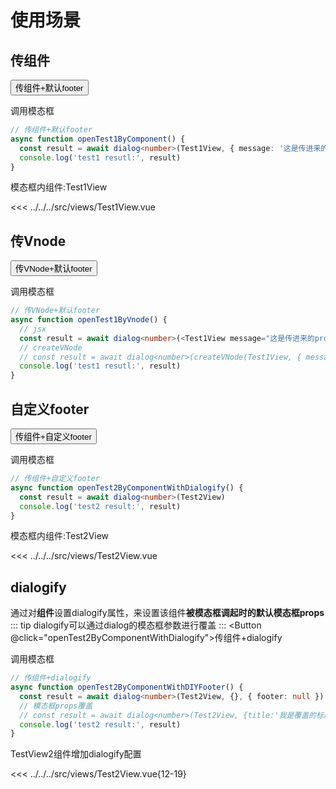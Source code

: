 
# 使用场景

## 传组件
<DialogProvider :ModalComponent="Modal">
        <Button @click="openTest1ByComponent">传组件+默认footer</Button>
</DialogProvider>

调用模态框
```ts
// 传组件+默认footer
async function openTest1ByComponent() {
  const result = await dialog<number>(Test1View, { message: '这是传进来的props' })
  console.log('test1 resutl:', result)
}
```

模态框内组件:Test1View

<<< ../../../src/views/Test1View.vue

## 传Vnode
<DialogProvider :ModalComponent="Modal">
      <Button @click="openTest1ByVnode">传VNode+默认footer</Button>
</DialogProvider>

调用模态框
```ts
// 传VNode+默认footer
async function openTest1ByVnode() {
  // jsx
  const result = await dialog<number>(<Test1View message="这是传进来的props"></Test1View>)
  // createVNode
  // const result = await dialog<number>(createVNode(Test1View, { message: '这是传进来的props' }))
  console.log('test1 resutl:', result)
}
```

## 自定义footer
<DialogProvider :ModalComponent="Modal">
      <Button @click="openTest2ByComponentWithDIYFooter">传组件+自定义footer</Button>
</DialogProvider>

调用模态框
```ts
// 传组件+自定义footer
async function openTest2ByComponentWithDialogify() {
  const result = await dialog<number>(Test2View)
  console.log('test2 result:', result)
}
```

模态框内组件:Test2View

<<< ../../../src/views/Test2View.vue

## dialogify
通过对**组件**设置dialogify属性，来设置该组件**被模态框调起时的默认模态框props**
::: tip
dialogify可以通过dialog的模态框参数进行覆盖
:::
<DialogProvider :ModalComponent="Modal">
      <Button @click="openTest2ByComponentWithDialogify">传组件+dialogify</Button>
</DialogProvider>

调用模态框
```ts
// 传组件+dialogify
async function openTest2ByComponentWithDIYFooter() {
  const result = await dialog<number>(Test2View, {}, { footer: null })
  // 模态框props覆盖
  // const result = await dialog<number>(Test2View, {title:'我是覆盖的标题'}, { footer: null })
  console.log('test2 result:', result)
}
```

TestView2组件增加dialogify配置

<<< ../../../src/views/Test2View.vue{12-19}


<script lang="ts" setup>
import { createVNode } from 'vue'
import { Modal,Tabs,TabPane,Button } from 'ant-design-vue'
import { useDialog, DialogProvider } from 'promise-dialog-vue'
import Demo1View from '../../../src/views/Demo1View.vue'
import Test1View from '../../../src/views/Test1View.vue'
import Test2View from '../../../src/views/Test2View.vue'

const { dialog } = useDialog()

async function openTest1ByComponent() {
  const result = await dialog<number>(Test1View, { message: '这是传进来的props' })
  console.log('test1 resutl:', result)
}

async function openTest1ByVnode() {
  // jsx
  // const result = await dialog<number>(<Test1View message="这是传进来的props"></Test1View>)
  // createVNode
  const result = await dialog<number>(createVNode(Test1View, { message: '这是传进来的props' }))
  console.log('test1 resutl:', result)
}

async function openTest2ByComponentWithDialogify() {
  const result = await dialog<number>(Test2View)
  console.log('test2 result:', result)
}

async function openTest2ByComponentWithDIYFooter() {
  const result = await dialog<number>(Test2View, {}, { footer: null })
  console.log('test2 result:', result)
}
</script>

